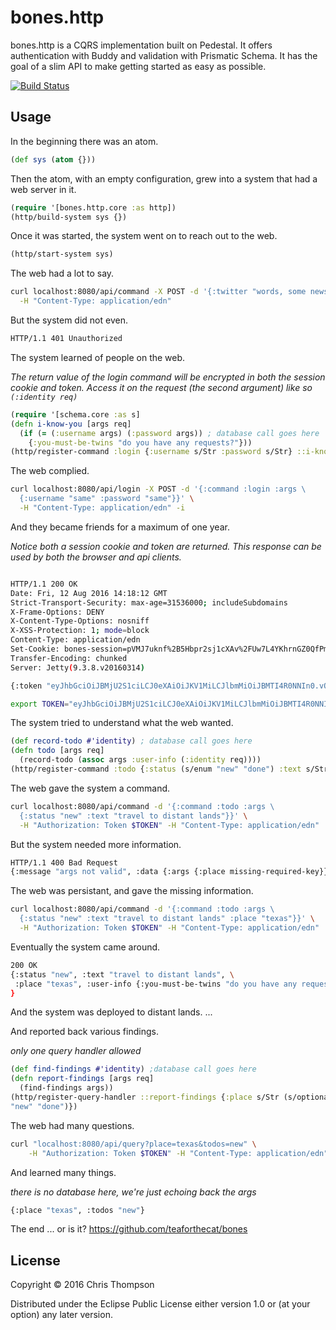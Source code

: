 # bones.http


bones.http is a CQRS implementation built on Pedestal. It offers authentication
with Buddy and validation with Prismatic Schema. It has the goal of a slim API
to make getting started as easy as possible.

[![Build Status](https://travis-ci.org/teaforthecat/bones.http.svg?branch=master)](https://travis-ci.org/teaforthecat/bones.http)

## Usage

In the beginning there was an atom.

```clojure
(def sys (atom {}))
```

Then the atom, with an empty configuration, grew into a system that had a web
server in it.

```clojure
(require '[bones.http.core :as http])
(http/build-system sys {})
```

Once it was started, the system went on to reach out to the web.

```clojure
(http/start-system sys)
```

The web had a lot to say.

```sh
curl localhost:8080/api/command -X POST -d '{:twitter "words, some news"}' \
  -H "Content-Type: application/edn"
```

But the system did not even.

```sh
HTTP/1.1 401 Unauthorized
```

The system learned of people on the web.

_The return value of the login command will be encrypted in both the session
cookie and token. Access it on the request (the second argument) like so `(:identity req)`_
```clojure
(require '[schema.core :as s]
(defn i-know-you [args req]
  (if (= (:username args) (:password args)) ; database call goes here
    {:you-must-be-twins "do you have any requests?"}))
(http/register-command :login {:username s/Str :password s/Str} ::i-know-you)
```

The web complied.

```sh
curl localhost:8080/api/login -X POST -d '{:command :login :args \
  {:username "same" :password "same"}}' \
  -H "Content-Type: application/edn" -i
```

And they became friends for a maximum of one year.

_Notice both a session cookie and token are returned. This response can be used by both
the browser and api clients._
```sh

HTTP/1.1 200 OK
Date: Fri, 12 Aug 2016 14:18:12 GMT
Strict-Transport-Security: max-age=31536000; includeSubdomains
X-Frame-Options: DENY
X-Content-Type-Options: nosniff
X-XSS-Protection: 1; mode=block
Content-Type: application/edn
Set-Cookie: bones-session=pVMJ7uknf%2B5Hbpr2sj1cXAv%2FUw7L4YKhrnGZ0QfPmXh5oc18%2Ba%2FMM1yV7v0NfYLtM22gH9wEjqoLULcGNO%2FEILg%2FiOd6CNJyHlVJueqQPQs%3D--ByFS0EKRdBtOAhUkn6MbBfSOW4jBgmc39vRMHeTo3uI%3D;Path=/;Max-Age=31536000
Transfer-Encoding: chunked
Server: Jetty(9.3.8.v20160314)

{:token "eyJhbGciOiJBMjU2S1ciLCJ0eXAiOiJKV1MiLCJlbmMiOiJBMTI4R0NNIn0.vOdZGyjQqsXL89x4StgQuyk28jPaJ-ji.3DcYJLZUbkXvXzPk.jvfS1FeuL4DkNDJIHvQEl8rvSzKKV7US_8Zqybda_cX5a-CpXMGOk_DX4c2ppXfPSA.za5U1C_HBonfezfe4dE2vg"}
```

```sh
export TOKEN="eyJhbGciOiJBMjU2S1ciLCJ0eXAiOiJKV1MiLCJlbmMiOiJBMTI4R0NNIn0.vOdZGyjQqsXL89x4StgQuyk28jPaJ-ji.3DcYJLZUbkXvXzPk.jvfS1FeuL4DkNDJIHvQEl8rvSzKKV7US_8Zqybda_cX5a-CpXMGOk_DX4c2ppXfPSA.za5U1C_HBonfezfe4dE2vg"
```

The system tried to understand what the web wanted.

```clojure
(def record-todo #'identity) ; database call goes here
(defn todo [args req]
  (record-todo (assoc args :user-info (:identity req))))
(http/register-command :todo {:status (s/enum "new" "done") :text s/Str :place s/Str})
```

The web gave the system a command.

```sh
curl localhost:8080/api/command -d '{:command :todo :args \
  {:status "new" :text "travel to distant lands"}}' \
  -H "Authorization: Token $TOKEN" -H "Content-Type: application/edn"
```

But the system needed more information.

```sh
HTTP/1.1 400 Bad Request
{:message "args not valid", :data {:args {:place missing-required-key}}}
```

The web was persistant, and gave the missing information.

```sh
curl localhost:8080/api/command -d '{:command :todo :args \
  {:status "new" :text "travel to distant lands" :place "texas"}}' \
  -H "Authorization: Token $TOKEN" -H "Content-Type: application/edn"
```

Eventually the system came around.

```sh
200 OK
{:status "new", :text "travel to distant lands", \
 :place "texas", :user-info {:you-must-be-twins "do you have any requests?"}
}
```

And the system was deployed to distant lands.
...

And reported back various findings.

_only one query handler allowed_
```clojure
(def find-findings #'identity) ;database call goes here
(defn report-findings [args req]
  (find-findings args))
(http/register-query-handler ::report-findings {:place s/Str (s/optional-key :todos) (s/enum
"new" "done")})
```

The web had many questions.

```sh
curl "localhost:8080/api/query?place=texas&todos=new" \
    -H "Authorization: Token $TOKEN" -H "Content-Type: application/edn"
```

And learned many things.

_there is no database here, we're just echoing back the args_
```sh
{:place "texas", :todos "new"}
```

The end ... or is it?
https://github.com/teaforthecat/bones

## License

Copyright © 2016 Chris Thompson

Distributed under the Eclipse Public License either version 1.0 or (at
your option) any later version.
